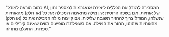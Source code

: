 "כתוב הוראה למודל AI, המסבירה למודל את הכללים ליצירת אנאגרמות למספר נתון של אותיות. אם בשפה הרוסית אין מילה מתאימה המכילה את כל (או חלק) מהאותיות שנשלחו, המודל צריך להחזיר תשובה שלילית. אם קיימת מילה המכילה את כל (או חלק) מהאותיות שהוזנו, החזר את המילה. אם בשאילתה מופיעים תווים שאינם קיריליים או ספרות, התעלם מתו זה."
